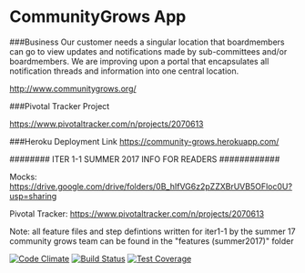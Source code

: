 

# CommunityGrows App

###Business
Our customer needs a singular location that boardmembers can go to view updates and notifications made by sub-committees and/or boardmembers. We are improving upon a portal that encapsulates all notification threads and information into one central location. 

http://www.communitygrows.org/

###Pivotal Tracker Project

https://www.pivotaltracker.com/n/projects/2070613

###Heroku Deployment Link
https://community-grows.herokuapp.com/



######## ITER 1-1 SUMMER 2017 INFO FOR READERS ############

Mocks: https://drive.google.com/drive/folders/0B_hIfVG6z2pZZXBrUVB5OFloc0U?usp=sharing

Pivotal Tracker: https://www.pivotaltracker.com/n/projects/2070613

Note: all feature files and step defintions written for iter1-1 by the summer 17 community grows team can be found in the "features (summer2017)" folder


[![Code Climate](https://codeclimate.com/github/hsp1324/communitygrows/badges/gpa.svg)](https://codeclimate.com/github/hsp1324/communitygrows)
[![Build Status](https://travis-ci.org/hsp1324/communitygrows.svg?branch=master)](https://travis-ci.org/hsp1324/communitygrows)
[![Test Coverage](https://codeclimate.com/github/hsp1324/communitygrows/badges/coverage.svg)](https://codeclimate.com/github/hsp1324/communitygrows)
